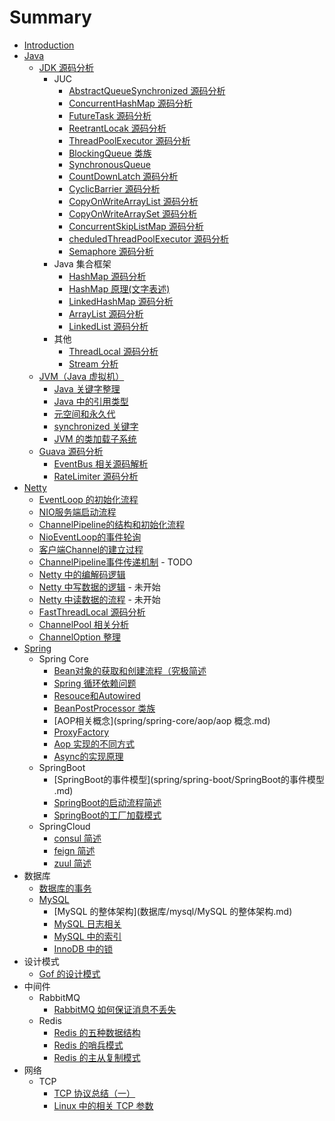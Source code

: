 # Summary

* [Introduction](README.md)
* [Java](./java/README.md)
  * [JDK 源码分析]()
    * JUC
      * [AbstractQueueSynchronized 源码分析](java/jdk/AbstractQueuedSynchronizer.md)
      * [ConcurrentHashMap 源码分析](java/jdk/ConcurrentHashMap.md)
      * [FutureTask 源码分析](java/jdk/FutureTask.md)
      * [ReetrantLocak 源码分析](java/jdk/ReetrantLock.md)
      * [ThreadPoolExecutor 源码分析](java/jdk/ThreadPoolExecutor.md)
      * [BlockingQueue 类族](java/jdk/BlockingQueue.md)
      * [SynchronousQueue](java/jdk/SynchronousQueue.md)
      * [CountDownLatch 源码分析](java/jdk/CountDownLatch.md)
      * [CyclicBarrier 源码分析](java/jdk/CyclicBarrier.md)
      * [CopyOnWriteArrayList 源码分析](java/jdk/CopyOnWriteArrayList.md)
      * [CopyOnWriteArraySet 源码分析](java/jdk/CopyOnWriteArraySet.md)
      * [ConcurrentSkipListMap 源码分析](java/jdk/ConcurrentSkipListMap.md)
      * [cheduledThreadPoolExecutor 源码分析](java/jdk/ScheduledThreadPoolExecutor.md)
      * [Semaphore 源码分析](java/jdk/Semaphore.md)
    * Java 集合框架
      * [HashMap 源码分析](java/jdk/HashMap源码阅读.md)
      * [HashMap 原理(文字表述)](java/jdk/HashMap.md)
      * [LinkedHashMap 源码分析](java/jdk/LinkedHashMap源码阅读.md)
      * [ArrayList 源码分析](java/jdk/ArrayList.md)
      * [LinkedList 源码分析](java/jdk/LinkedList源码阅读.md)
    * 其他
      * [ThreadLocal 源码分析](java/jdk/ThreadLocal.md)
      * [Stream 分析](java/jdk/Stream.md)
  * [JVM（Java 虚拟机）]()
    * [Java 关键字整理](java/jvm/关键字.md)
    * [Java 中的引用类型](java/jvm/引用类型.md)
    * [元空间和永久代](java/jvm/元空间和永久代.md)
    * [synchronized 关键字](java/jvm/synchronized.md)
    * [JVM 的类加载子系统](java/jvm/JVM的类加载子系统.md)
  * [Guava 源码分析]()
    * [EventBus 相关源码解析](java/guava/EventBus.md)
    * [RateLimiter 源码分析](java/guava/RateLimiter.md)
* [Netty]()
  * [EventLoop 的初始化流程](netty/netty逻辑流程/EventLoop的初始化.md)
  * [NIO服务端启动流程](netty/netty逻辑流程/NIO服务端启动流程.md)
  * [ChannelPipeline的结构和初始化流程](netty/netty逻辑流程/ChannelPipeline的结构和初始化流程.md)
  * [NioEventLoop的事件轮询](netty/netty逻辑流程/NioEventLoop的事件轮询.md)
  * [客户端Channel的建立过程](netty/netty逻辑流程/客户端Channel的创建流程.md)
  * [ChannelPipeline事件传递机制](netty/netty逻辑流程/ChannelPipeline事件传递机制.md) - TODO
  * [Netty 中的编解码逻辑](netty/netty逻辑流程/Netty中的编解码逻辑.md)
  * [Netty 中写数据的逻辑](netty/netty逻辑流程/Netty中写数据的逻辑.md) - 未开始
  * [Netty 中读数据的流程](netty/netty逻辑流程/Netty中读数据的流程.md) - 未开始
  * [FastThreadLocal 源码分析](netty/util/FastThreadLocal.md)
  * [ChannelPool 相关分析](netty/util/ChannelPool.md)
  * [ChannelOption 整理](netty/ChannelOption整理.md)
* [Spring]()
  * Spring Core
    * [Bean对象的获取和创建流程（究极简述](spring/spring-core/ioc/Bean对象的获取和创建流程.md)
    * [Spring 循环依赖问题](spring/spring-core/ioc/Spring循环依赖问题.md)
    * [Resouce和Autowired](spring/spring-core/ioc/Resouce和Autowired.md)
    * [BeanPostProcessor 类族](spring/spring-core/ioc/beanpostprocessor/BeanPostProcessor类族概述.md)
    * [AOP相关概念](spring/spring-core/aop/aop 概念.md)
    * [ProxyFactory](spring/spring-core/aop/ProxyFactory.md)
    * [Aop 实现的不同方式](spring/spring-core/aop/Aop实现的不同方式.md)
    * [Async的实现原理](spring/spring-core/module/async.md)
  * SpringBoot
    - [SpringBoot的事件模型](spring/spring-boot/SpringBoot的事件模型 .md)
    - [SpringBoot的启动流程简述](spring/spring-boot/SpringBoot的启动流程.md)
    - [SpringBoot的工厂加载模式](spring/spring-boot/SpringBoot的工厂加载模式.md)
  * SpringCloud
    * [consul 简述](spring/spring-cloud/consul.md) 
    * [feign 简述](spring/spring-cloud/feign.md)
    * [zuul 简述](spring/spring-cloud/zuul.md)
* 数据库
  * [数据库的事务](数据库/mysql/数据库的事务.md)
  * [MySQL]()
    * [MySQL 的整体架构](数据库/mysql/MySQL 的整体架构.md)
    * [MySQL 日志相关](数据库/mysql/日志相关.md)
    * [MySQL 中的索引](数据库/mysql/索引相关.md)
    * [InnoDB 中的锁](数据库/mysql/锁相关.md)
* 设计模式
  * [Gof 的设计模式](系统设计/Gof设计模式.md)
* 中间件
  * RabbitMQ
    * [RabbitMQ 如何保证消息不丢失](消息队列/RabbitMQ如何保证消息不丢失.md)
  * Redis
    * [Redis 的五种数据结构](redis/Redis的五种数据结构.md)
    * [Redis 的哨兵模式](redis/Redis的Sentinel模式.md)
    * [Redis 的主从复制模式](redis/Redis的主从复制模式.md)
* 网络
  * TCP
    * [TCP 协议总结（一）](网络/tcp协议整理1.md)
    * [Linux 中的相关 TCP 参数](网络/tcp内核参数整理.md)
